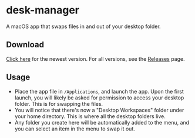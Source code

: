 # desk-manager
 A macOS app that swaps files in and out of your desktop folder.
 
## Download
[Click here](https://github.com/shaunabanana/desk-manager/releases/download/β-0.2/DeskManager-darwin-x64.zip) for the newest version.
For all versions, see the [Releases](https://github.com/shaunabanana/desk-manager/releases) page.

## Usage
* Place the app file in `/Applications`, and launch the app. Upon the first launch, you will likely be asked for permission to access your desktop folder. This is for swapping the files.
* You will notice that there's now a "Desktop Workspaces" folder under your home directory. This is where all the desktop folders live.
* Any folder you create here will be automatically added to the menu, and you can select an item in the menu to swap it out.

